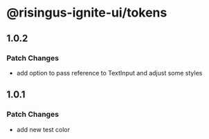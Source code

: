 # @risingus-ignite-ui/tokens

## 1.0.2

### Patch Changes

- add option to pass reference to TextInput and adjust some styles

## 1.0.1

### Patch Changes

- add new test color
